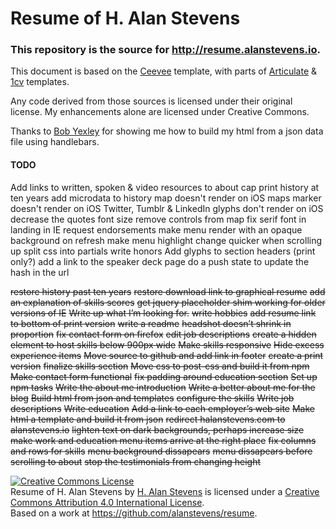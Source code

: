 Resume of H. Alan Stevens
=========================

### This repository is the source for http://resume.alanstevens.io.

This document is based on the [Ceevee](http://www.styleshout.com/free-templates/ceevee/) template, with parts of [Articulate](https://wrapbootstrap.com/theme/articulate-resume-portfolio-WB0N5LC7P) &
[1cv](http://themeforest.net/item/1cv-one-page-responsive-resume-template/6696960) templates.

Any code derived from those sources is licensed under their original license. My enhancements alone are licensed under Creative Commons.

Thanks to [Bob Yexley](https://github.com/ryexley/resume) for showing me how to build my html from a json data file using handlebars.

#### TODO
Add links to written, spoken & video resources to about
cap print history at ten years
add microdata to history
map doesn't render on iOS
maps marker doesn't render on iOS
Twitter, Tumblr & LinkedIn glyphs don't render on iOS
decrease the quotes font size
remove controls from map
fix serif font in landing in IE
request endorsements
make menu render with an opaque background on refresh
make menu highlight change quicker when scrolling up
split css into partials
write honors
Add glyphs to section headers (print only?)
add a link to the speaker deck page
do a push state to update the hash in the url

~~restore history past ten years~~
~~restore download link to graphical resume~~
~~add an explanation of skills scores~~
~~get jquery placeholder shim working for older versions of IE~~
~~Write up what I’m looking for.~~
~~write hobbies~~
~~add resume link to bottom of print version~~
~~write a readme~~
~~headshot doesn’t shrink in proportion~~
~~fix contact form on firefox~~
~~edit job descriptions~~
~~create a hidden element to host skills below 900px wide~~
~~Make skills responsive~~
~~Hide excess experience items~~
~~Move source to github and add link in footer~~
~~create a print version~~
~~finalize skills section~~
~~Move css to post-css and build it from npm~~
~~Make contact form functional~~
~~fix padding around education section~~
~~Set up npm tasks~~
~~Write the about me introduction~~
~~Write a better about me for the blog~~
~~Build html from json and templates~~
~~configure the skills~~
~~Write job descriptions~~
~~Write education~~
~~Add a link to each employer’s web site~~
~~Make html a template and build it from json~~
~~redirect halanstevens.com to alanstevens.io~~
~~lighten text on dark backgrounds, perhaps increase size~~
~~make work and education menu items arrive at the right place~~
~~fix columns and rows for skills~~
~~menu background dissapears~~
~~menu dissapears before scrolling to about~~
~~stop the testimonials from changing height~~

<a rel="license" href="http://creativecommons.org/licenses/by/4.0/"><img alt="Creative Commons License" style="border-width:0" src="https://i.creativecommons.org/l/by/4.0/88x31.png" /></a><br /><span xmlns:dct="http://purl.org/dc/terms/" href="http://purl.org/dc/dcmitype/Text" property="dct:title" rel="dct:type">Resume of H. Alan Stevens</span> by <a xmlns:cc="http://creativecommons.org/ns#" href="http://alanstevens.io" property="cc:attributionName" rel="cc:attributionURL">H. Alan Stevens</a> is licensed under a <a rel="license" href="http://creativecommons.org/licenses/by/4.0/">Creative Commons Attribution 4.0 International License</a>.<br />Based on a work at <a xmlns:dct="http://purl.org/dc/terms/" href=".https://github.com/alanstevens/resume" rel="dct:source">https://github.com/alanstevens/resume</a>.

